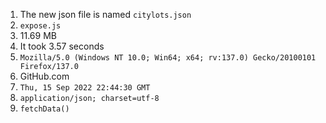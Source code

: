1. The new json file is named `citylots.json`
2. `expose.js`
3. 11.69 MB
4. It took 3.57 seconds
5. `Mozilla/5.0 (Windows NT 10.0; Win64; x64; rv:137.0) Gecko/20100101 Firefox/137.0`
6. GitHub.com
7. `Thu, 15 Sep 2022 22:44:30 GMT`
8. `application/json; charset=utf-8`
9. `fetchData()`